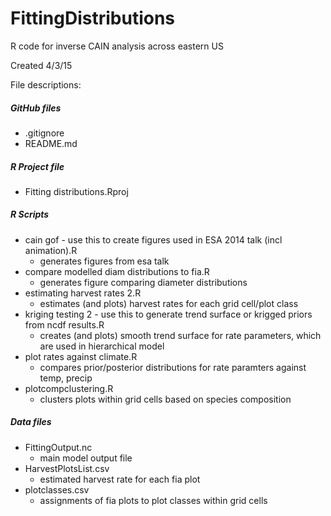 # FittingDistributions
R code for inverse CAIN analysis across eastern US

Created 4/3/15

File descriptions:

##### GitHub files
* .gitignore
* README.md

##### R Project file
* Fitting distributions.Rproj 

##### R Scripts
* cain gof - use this to create figures used in ESA 2014 talk (incl animation).R 	
  * generates figures from esa talk
* compare modelled diam distributions to fia.R 	
  * generates figure comparing diameter distributions
* estimating harvest rates 2.R 
  * estimates (and plots) harvest rates for each grid cell/plot class
* kriging testing 2 - use this to generate trend surface or krigged priors from ncdf results.R 
  * creates (and plots) smooth trend surface for rate parameters, which are used in hierarchical model 
* plot rates against climate.R 
  * compares prior/posterior distributions for rate paramters against temp, precip
* plotcompclustering.R 
  * clusters plots within grid cells based on species composition

##### Data files
* FittingOutput.nc 
  * main model output file
* HarvestPlotsList.csv 
  * estimated harvest rate for each fia plot
* plotclasses.csv 
  * assignments of fia plots to plot classes within grid cells
